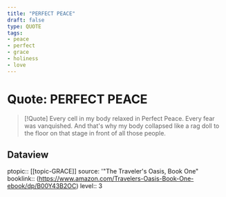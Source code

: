 ```yaml
---
title: "PERFECT PEACE"
draft: false
type: QUOTE
tags:
- peace
- perfect
- grace
- holiness
- love
---
```


# Quote: PERFECT PEACE
> [!Quote]
> Every cell in my body relaxed in Perfect Peace.
> Every fear was vanquished.
> And that's why my body collapsed like a rag doll to the floor on that stage in front of all those people.

## Dataview
ptopic:: [[topic-GRACE]]
source: '"The Traveler's Oasis, Book One"
booklink:: (https://www.amazon.com/Travelers-Oasis-Book-One-ebook/dp/B00Y43B2OC)
level:: 3
